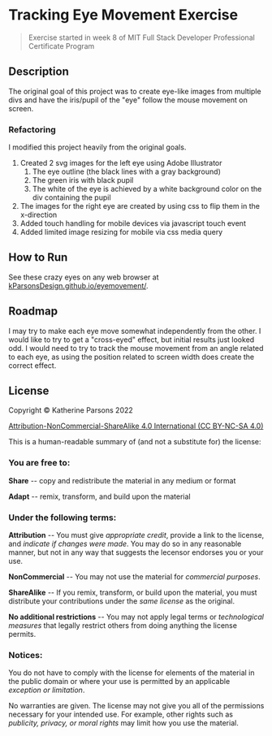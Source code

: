 # Tracking Eye Movement Exercise
> Exercise started in week 8 of MIT Full Stack Developer Professional Certificate Program

## Description 
The original goal of this project was to create eye-like images from multiple divs and have the iris/pupil of the "eye" follow the mouse movement on screen.

### Refactoring
I modified this project heavily from the original goals.

<ol>
  <li>Created 2 svg images for the left eye using Adobe Illustrator
    <ol>
      <li>The eye outline (the black lines with a gray background)</li>
      <li>The green iris with black pupil</li>
      <li>The white of the eye is achieved by a white background color on the div containing the pupil</li>
    </ol>
  </li>
  <li>The images for the right eye are created by using css to flip them in the x-direction</li>
  <li>Added touch handling for mobile devices via javascript touch event</li>
  <li>Added limited image resizing for mobile via css media query</li>
</ol>

## How to Run
See these crazy eyes on any web browser at [kParsonsDesign.github.io/eyemovement/](https://kParsonsDesign.github.io/eyemovement/).

## Roadmap
I may try to make each eye move somewhat independently from the other. I would like to try to get a "cross-eyed" effect, but initial results just looked odd. I would need to try to track the mouse movement from an angle related to each eye, as using the position related to screen width does create the correct effect.

## License
Copyright &copy; Katherine Parsons 2022

[Attribution-NonCommercial-ShareAlike 4.0 International (CC BY-NC-SA 4.0)](https://github.com/kParsonsDesign/eyemovement/blob/main/LICENSE)

This is a human-readable summary of (and not a substitute for) the license:

### You are free to:

**Share** -- copy and redistribute the material in any medium or format

**Adapt** -- remix, transform, and build upon the material

### Under the following terms:

**Attribution** -- You must give *appropriate credit*, provide a link to the license, and *indicate if changes were made*. You may do so in any reasonable manner, but not in any way that suggests the lecensor endorses you or your use.

**NonCommercial** -- You may not use the material for *commercial purposes*.

**ShareAlike** -- If you remix, transform, or build upon the material, you must distribute your contributions under the *same license* as the original.

**No additional restrictions** -- You may not apply legal terms or *technological measures* that legally restrict others from doing anything the license permits.

### Notices:

You do not have to comply with the license for elements of the material in the public domain or where your use is permitted by an applicable *exception or limitation*.

No warranties are given. The license may not give you all of the permissions necessary for your intended use. For example, other rights such as *publicity, privacy, or moral rights* may limit how you use the material.
